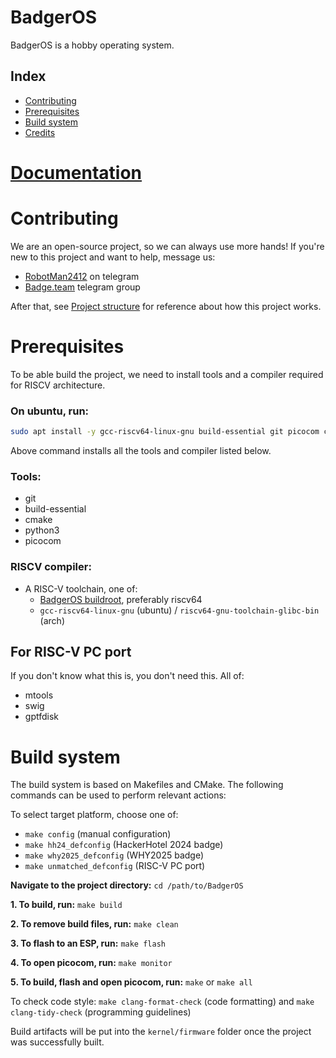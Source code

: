 # BadgerOS

BadgerOS is a hobby operating system.

## Index
- [Contributing](#contributing)
- [Prerequisites](#prerequisites)
- [Build system](#build-system)
- [Credits](#credits)



# [Documentation](./docs/README.md)



# Contributing
We are an open-source project, so we can always use more hands!
If you're new to this project and want to help, message us:
- [RobotMan2412](https://t.me/robotman2412) on telegram
- [Badge.team](https://t.me/+StQpEWyhnb96Y88p) telegram group

After that, see [Project structure](./docs/project_structure.md) for reference about how this project works.



# Prerequisites
To be able build the project, we need to install tools and a compiler required for RISCV architecture.

### On ubuntu, run:
```sh
sudo apt install -y gcc-riscv64-linux-gnu build-essential git picocom cmake python3
```
Above command installs all the tools and compiler listed below.

### Tools:
- git
- build-essential
- cmake
- python3
- picocom

### RISCV compiler:
- A RISC-V toolchain, one of:
    - [BadgerOS buildroot](https://github.com/badgeteam/mch2025-badgeros-buildroot), preferably riscv64
    - `gcc-riscv64-linux-gnu` (ubuntu) / `riscv64-gnu-toolchain-glibc-bin` (arch)


## For RISC-V PC port
If you don't know what this is, you don't need this. All of:
- mtools
- swig
- gptfdisk



# Build system
The build system is based on Makefiles and CMake.
The following commands can be used to perform relevant actions:

To select target platform, choose one of:
- `make config` (manual configuration)
- `make hh24_defconfig` (HackerHotel 2024 badge)
- `make why2025_defconfig` (WHY2025 badge)
- `make unmatched_defconfig` (RISC-V PC port)


**Navigate to the project directory:** `cd /path/to/BadgerOS`
    
**1. To build, run:** `make build`
    
**2. To remove build files, run:** `make clean`

**3. To flash to an ESP, run:** `make flash`

**4. To open picocom, run:** `make monitor`

**5. To build, flash and open picocom, run:** `make` or `make all`

To check code style: `make clang-format-check` (code formatting) and `make clang-tidy-check` (programming guidelines)

Build artifacts will be put into the `kernel/firmware` folder once the project was successfully built.
